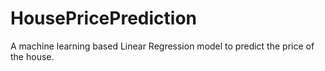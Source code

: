 # HousePricePrediction
A machine learning based Linear Regression model to predict the price of the house.
